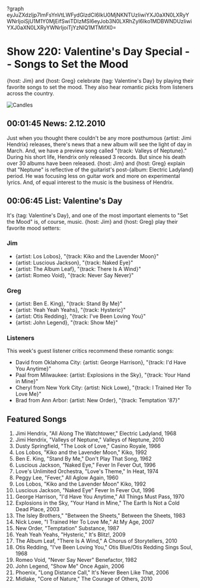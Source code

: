 ?graph eyJuZXdzIjp7ImFsYnVtLWFydGlzdCI6IkU0MjNKNTUzIiwiYXJ0aXN0LXRyYWNrIjoiSjU1M1Y0MjEifSwiTDIzMSI6eyJob3N0LXRhZyI6Iko1MDBWNDUzIiwiYXJ0aXN0LXRyYWNrIjoiTjYzNlQ1MTMifX0=

# Show 220: Valentine's Day Special -- Songs to Set the Mood
{host: Jim} and {host: Greg} celebrate {tag: Valentine's Day} by playing their favorite songs to set the mood. They also hear romantic picks from listeners across the country.

![Candles](http://static.soundopinions.org/images/2010/candles.jpg)

## 00:01:45 News: 2.12.2010
Just when you thought there couldn't be any more posthumous {artist: Jimi Hendrix} releases, there's news that a new album will see the light of day in March. And, we have a preview song called "{track: Valleys of Neptune}." During his short life, Hendrix only released 3 records. But since his death over 30 albums have been released. {host: Jim} and {host: Greg} explain that "Neptune" is reflective of the guitarist's post-{album: Electric Ladyland} period. He was focusing less on guitar work and more on experimental lyrics. And, of equal interest to the music is the business of Hendrix.

## 00:06:45 List: Valentine's Day
It's {tag: Valentine's Day}, and one of the most important elements to "Set the Mood" is, of course, music. {host: Jim} and {host: Greg} play their favorite mood setters:

### Jim
- {artist: Los Lobos}, "{track: Kiko and the Lavender Moon}"
- {artist: Luscious Jackson}, "{track: Naked Eye}"
- {artist: The Album Leaf}, "{track: There Is A Wind}"
- {artist: Romeo Void}, "{track: Never Say Never}"

### Greg
- {artist: Ben E. King}, "{track: Stand By Me}"
- {artist: Yeah Yeah Yeahs}, "{track: Hysteric}"
- {artist: Otis Redding}, "{track: I've Been Loving You}"
- {artist: John Legend}, "{track: Show Me}"

### Listeners
This week's guest listener critics recommend these romantic songs:

- David from Oklahoma City: {artist: George Harrison}, "{track: I'd Have You Anytime}"
- Paal from Milwaukee: {artist: Explosions in the Sky}, "{track: Your Hand in Mine}"
- Cheryl from New York City: {artist: Nick Lowe}, "{track: I Trained Her To Love Me}"
- Brad from Ann Arbor: {artist: New Order}, "{track: Temptation '87}"

## Featured Songs
1. Jimi Hendrix, "All Along The Watchtower," Electric Ladyland, 1968
2. Jimi Hendrix, "Valleys of Neptune," Valleys of Neptune, 2010
3. Dusty Springfield, "The Look of Love," Casino Royale, 1966
4. Los Lobos, "Kiko and the Lavender Moon," Kiko, 1992
5. Ben E. King, "Stand By Me," Don't Play That Song, 1962
6. Luscious Jackson, "Naked Eye," Fever In Fever Out, 1996
7. Love's Unlimited Orchestra, "Love's Theme," In Heat, 1974
8. Peggy Lee, "Fever," All Aglow Again, 1960
9. Los Lobos, "Kiko and the Lavender Moon" Kiko, 1992
10. Luscious Jackson, "Naked Eye" Fever In Fever Out, 1996
11. George Harrison, "I'd Have You Anytime," All Things Must Pass, 1970
12. Explosions in the Sky, "Your Hand in Mine," The Earth Is Not a Cold Dead Place, 2003
13. The Isley Brothers," "Between the Sheets," Between the Sheets, 1983
14. Nick Lowe, "I Trained Her To Love Me," At My Age, 2007
15. New Order, "Temptation" Substance, 1987
16. Yeah Yeah Yeahs, "Hysteric," It's Blitz!, 2009
17. The Album Leaf, "There Is A Wind," A Chorus of Storytellers, 2010
18. Otis Redding, "I've Been Loving You," Otis Blue/Otis Redding Sings Soul, 1968
19. Romeo Void, "Never Say Never" Benefactor, 1982
20. John Legend, "Show Me" Once Again, 2006
21. Phoenix, "Long Distance Call," It's Never Been Like That, 2006
22. Midlake, "Core of Nature," The Courage of Others, 2010